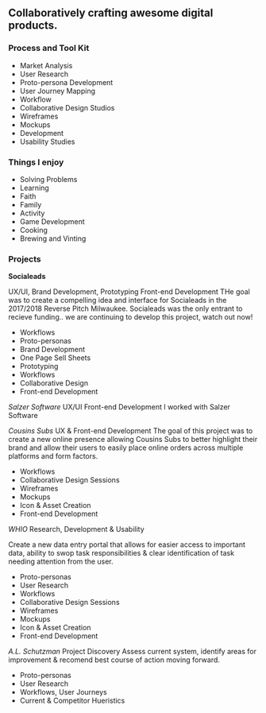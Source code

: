 ## Collaboratively crafting awesome digital products. 

### Process and Tool Kit
* Market Analysis
* User Research
* Proto-persona Development 
* User Journey Mapping
* Workflow
* Collaborative Design Studios
* Wireframes
* Mockups
* Development
* Usability Studies

### Things I enjoy
* Solving Problems
* Learning
* Faith
* Family
* Activity
* Game Development
* Cooking
* Brewing and Vinting

### Projects
**Socialeads**

UX/UI, Brand Development, Prototyping Front-end Development
THe goal was to create a compelling idea and interface for Socialeads in the 2017/2018 Reverse Pitch Milwaukee. Socialeads was the only entrant to recieve funding.. we are continuing to develop this project, watch out now!
* Workflows
* Proto-personas
* Brand Development
* One Page Sell Sheets
* Prototyping
* Workflows
* Collaborative Design
* Front-end Development

*Salzer Software*
UX/UI Front-end Development
I worked with Salzer Software

*Cousins Subs*
UX & Front-end Development
The goal of this project was to create a new online presence allowing Cousins Subs to better highlight their brand and allow their users to easily place online orders across multiple platforms and form factors.
* Workflows
* Collaborative Design Sessions
* Wireframes
* Mockups
* Icon & Asset Creation
* Front-end Development

*WHIO*
Research, Development & Usability

Create a new data entry portal that allows for easier access to important data, ability to swop task responsibilities & clear identification of task needing attention from the user.
* Proto-personas
* User Research
* Workflows
* Collaborative Design Sessions
* Wireframes
* Mockups
* Icon & Asset Creation
* Front-end Development

*A.L. Schutzman*
Project Discovery
Assess current system, identify areas for improvement & recomend best course of action moving forward.
* Proto-personas
* User Research
* Workflows, User Journeys
* Current & Competitor Hueristics